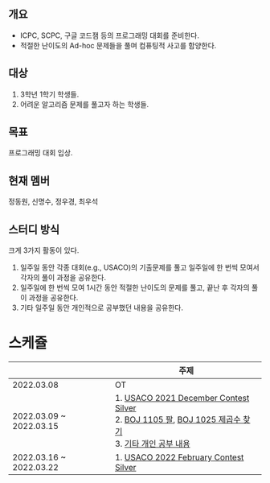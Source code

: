 ## 개요

- ICPC, SCPC, 구글 코드잼 등의 프로그래밍 대회를 준비한다.
- 적절한 난이도의 Ad-hoc 문제들을 풀며 컴퓨팅적 사고를 함양한다.

## 대상

1. 3학년 1학기 학생들.
2. 어려운 알고리즘 문제를 풀고자 하는 학생들.

## 목표

프로그래밍 대회 입상.

## 현재 멤버

정동원, 신명수, 정우경, 최우석

## 스터디 방식

크게 3가지 활동이 있다.
1. 일주일 동안 각종 대회(e.g., USACO)의 기출문제를 풀고 일주일에 한 번씩 모여서 각자의 풀이 과정을 공유한다.
2. 일주일에 한 번씩 모여 1시간 동안 적절한 난이도의 문제를 풀고, 끝난 후 각자의 풀이 과정을 공유한다.
3. 기타 일주일 동안 개인적으로 공부했던 내용을 공유한다.

# 스케쥴

|  | 주제 |
| -- | -- |
| 2022.03.08 | OT |
| 2022.03.09 ~ 2022.03.15 | 1. [USACO 2021 December Contest Silver](https://www.acmicpc.net/category/612) </br> 2. [BOJ 1105 팔](https://www.acmicpc.net/problem/1105), [BOJ 1025 제곱수 찾기](https://www.acmicpc.net/problem/1025) </br> 3. [기타 개인 공부 내용](https://github.com/manoflearning/22ALPStudy/tree/master/Programming_Contest/2022.03.09%20~%202022.03.15/3.%20%EA%B8%B0%ED%83%80%20%EA%B0%9C%EC%9D%B8%20%EA%B3%B5%EB%B6%80%20%EB%82%B4%EC%9A%A9) |
| 2022.03.16 ~ 2022.03.22 | 1. [USACO 2022 February Contest Silver](https://www.acmicpc.net/category/649) |
